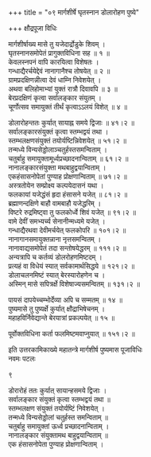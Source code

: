 +++
title = "०९ मार्गशीर्षे घृतस्नान डोलारोहण पुष्ये"

+++
क्षौद्रपूजा विधिः  
  
मार्गशीर्षाख्य मासे तु यजेदार्द्रोडुके शिवम् ।  
घृतस्नानसमोपेतं प्रागुक्तविधिना सह ॥ १ ॥  
केवलस्नपनं वापि कारयित्वा विशेषतः ।  
गन्धाद्यैरर्चयेद्देवं नानागानैश्च तोषयेत् ॥ २ ॥  
ग्रामप्रदक्षिणन्नीत्वा देवं धाम्नि निवेशयेत् ।  
अथवा बलिहोमाभ्यां युक्तं रात्रौ दिवावपि ॥ ३ ॥  
बेरप्रदक्षिणं कृत्वा सर्वालङ्कार संयुतम् ।  
चूर्णोत्सव समायुक्तं तीर्थं कृत्वाऽऽलयं विशेत् ॥ ४ ॥  
  
डोलारोहन्ततः कुर्यात् सायाह्न समये द्विजाः ॥ ४१।२ ॥  
सर्वालङ्कारसंयुक्तं कृत्वा स्तम्भद्वयं तथा ।  
स्तम्भलक्षणसंयुक्तं तयोर्यष्टिन्निवेशयेत् ॥ ५१।२ ॥  
तन्मध्ये विन्यसेड्डोलाञ्चतुर्हस्तसमन्विताम् ।  
चतुर्बाहु समायुक्तामूर्ध्वप्रच्छादनान्विताम् ॥ ६१।२ ॥  
नानालङ्कारसंयुक्ता मथबाहुद्वयान्विताम् ।  
एकहंसासनोपेतां पुण्याह प्रोक्षणान्विताम् ॥ ७१।२ ॥  
अस्त्रतोयेन सम्प्रोक्ष्य कल्पयेदासनं यथा ।  
फलकायां यजेद्धंसं हृदा हंसासने यजेत् ॥ ८१।२ ॥  
ब्रह्माणन्दक्षिणे बाहौ वामबाहौ यजेद्धरिम् ।  
विष्टरे रुद्रमिष्ट्वा तु फलकोर्ध्वे शिवं यजेत् ॥ ९१।२ ॥  
वामे देवीं समभ्यर्च्य सेनानीन्मध्यमे यजेत् ।  
गन्धाद्यैरथवा देवीमर्चयेत् फलकोपरि ॥ १०१।२ ॥  
नानागानसमायुक्तन्नाना नृत्तसमन्वितम् ।  
नानावाद्यसमोपेतं तदा सन्तोषयेद्धरम् ॥ १११।२ ॥  
अन्यत्रापि च कर्तव्यं डोलरोहणमिष्टदम् ।  
प्रत्यहं वा विधेयं स्यात् सर्वकामार्थसिद्धये ॥ १२१।२ ॥  
डोलाचलनमिष्टं स्यात् बेरस्यारोहणेन च ।  
अस्मिन् मासे सपित्रर्क्षे विशेषाज्यसमन्वितम् ॥ १३१।२ ॥  
  
पायसं दापयेच्चम्भोर्देव्या अपि च सम्मतम् ॥ १४ ॥  
पुष्यमासे तु पुष्यर्क्षे कुर्यात् क्षौद्राभिषेचनम् ।  
महाहविर्निवेद्यान्ते बेरयात्रां प्रकल्पयेत् ॥ १५ ॥  
  
पूर्वोक्तविधिना कर्ता फलमिष्टमवाप्नुयात् ॥ १५१।२ ॥  
  
इति उत्तरकामिकाख्ये महातन्त्रे मार्गशीर्ष पुष्यमास पूजाविधिः   
नवमः पटलः  
  
  
  
९  
  
डोरारोहं ततः कुर्यात् सायान्हसमये द्विजाः ।  
सर्वालङ्कार संयुक्तं कृत्वा स्तम्भद्वयं तथा ॥  
स्तम्भलक्षण संयुक्तं तयोर्यष्टिं निवेशयेत् ।  
तन्मध्ये विन्यसेड्डोलां चतुर्हस्त समन्विताम् ॥  
चतुर्बाहु समायुक्तां ऊर्ध्व प्रच्छादनान्विताम् ।  
नानालङ्कार संयुक्तामथ बाहुद्वयान्विताम् ॥  
एक हंसासनोपेता पुण्याह प्रोक्षणान्विताम् ।  
  
  
  